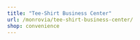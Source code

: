 ```yaml
---
title: "Tee-Shirt Business Center"
url: /monrovia/tee-shirt-business-center/
shop: convenience
---
```

